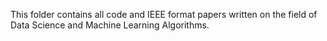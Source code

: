 This folder contains all code and IEEE format papers written on the field of Data Science and Machine Learning Algorithms.
